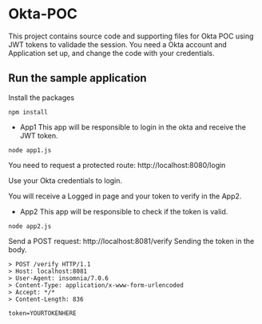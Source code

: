 # Okta-POC

This project contains source code and supporting files for Okta POC using JWT tokens to validade the session.
You need a Okta account and Application set up, and change the code with your credentials.

## Run the sample application

Install the packages

```
npm install
```

- App1 
This app will be responsible to login in the okta and receive the JWT token.

```
node app1.js
```

You need to request a protected route:
http://localhost:8080/login

Use your Okta credentials to login.

You will receive a Logged in page and your token to verify in the App2.

- App2 
This app will be responsible to check if the token is valid.

```
node app2.js
```

Send a POST request:
http://localhost:8081/verify
Sending the token in the body.

```
> POST /verify HTTP/1.1
> Host: localhost:8081
> User-Agent: insomnia/7.0.6
> Content-Type: application/x-www-form-urlencoded
> Accept: */*
> Content-Length: 836

token=YOURTOKENHERE
```